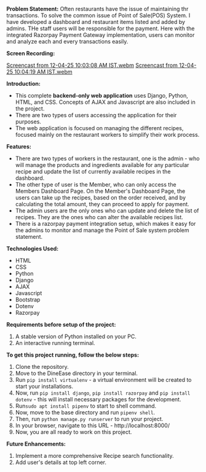 **Problem Statement:**
Often restaurants have the issue of maintaining thr transactions. To solve the common issue of Point of Sale(POS) System. I have developed a dashboard and restaurant items listed and added by admins. THe staff users will be responsible for the payment. Here with the integrated Razorpay Payment Gateway implementation, users can monitor and analyze each and every transactions easily.

**Screen Recording:**

[Screencast from 12-04-25 10:03:08 AM IST.webm](https://github.com/user-attachments/assets/d370fe85-68a8-4fbe-838c-d2f726eb8527)
[Screencast from 12-04-25 10:04:19 AM IST.webm](https://github.com/user-attachments/assets/3efbf534-e82e-4cce-9db0-ab5aac349369)

**Introduction:**
- This complete **backend-only web application** uses Django, Python, HTML, and CSS. Concepts of AJAX and Javascript are also included in the project.
- There are two types of users accessing the application for their purposes. 
- The web application is focused on managing the different recipes, focused mainly on the restaurant workers to simplify their work process. 

**Features:**
- There are two types of workers in the restaurant, one is the admin - who will manage the 
products and ingredients available for any particular recipe and update the list of currently available recipes in the dashboard.
- The other type of user is the Member, who can only access the Members Dashboard Page. On the Member's Dashboard Page, the users can take up the recipes, based on the order received, and by calculating the total amount, they can proceed to apply for payment. 
- The admin users are the only ones who can update and delete the list of recipes. They are the ones who can alter the available recipes list.
- There is a razorpay payment integration setup, which makes it easy for the admins to monitor and manage the Point of Sale system problem statement.

**Technologies Used:**
- HTML 
- CSS
- Python
- Django
- AJAX
- Javascript
- Bootstrap
- Dotenv
- Razorpay

**Requirements before setup of the project:**
1. A stable version of Python installed on your PC.
2. An interactive running terminal.

**To get this project running, follow the below steps:**
1. Clone the repository.
2. Move to the DineEase directory in your terminal. 
3. Run `pip install virtualenv` - a virtual environment will be created to start your installations. 
4. Now, run `pip install django`, `pip install razorpay` and `pip install dotenv` - this will install necessary packages for the development.
5. Run`sudo apt install pipenv` to start to shell command.
6. Now, move to the base directory and run `pipenv shell`.
7. Then, run `python manage.py runserver` to run your project.
8. In your browser, navigate to this URL - http://localhost:8000/
9. Now, you are all ready to work on this project.

**Future Enhancements:**
1. Implement a more comprehensive Recipe search functionality.
2. Add user's details at top left corner.

